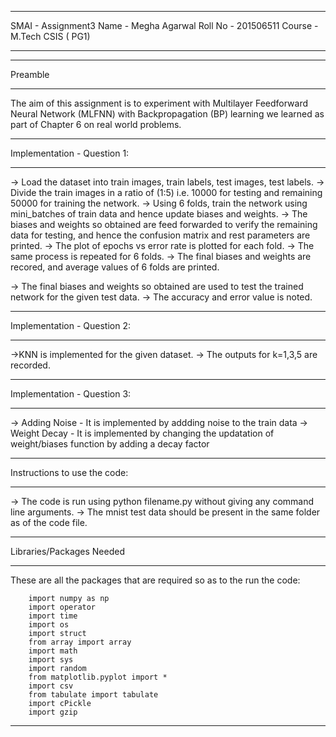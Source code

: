 ********************************************************************************************************************************************
SMAI - Assignment3
Name - Megha Agarwal
Roll No - 201506511
Course - M.Tech CSIS ( PG1)
********************************************************************************************************************************************
____________________________________________________________________________________________________________________________________________
Preamble
____________________________________________________________________________________________________________________________________________
The aim of this assignment is to experiment with Multilayer Feedforward Neural Network (MLFNN) with Backpropagation (BP) learning we learned as part of Chapter 6 on real world problems. 


____________________________________________________________________________________________________________________________________________
Implementation - Question 1:
____________________________________________________________________________________________________________________________________________
-> Load the dataset into train images, train labels, test images, test labels.
-> Divide the train images in a ratio of (1:5) i.e. 10000 for testing and remaining 50000 for training the network.
-> Using 6 folds, train the network using mini_batches of train data and hence update biases and weights.
-> The biases and weights so obtained are feed forwarded to verify the remaining data for testing, and hence the confusion matrix and rest parameters are printed.
-> The plot of epochs vs error rate is plotted for each fold.
-> The same process is repeated for 6 folds.
-> The final biases and weights are recored, and average values of 6 folds are printed.

-> The final biases and weights so obtained are used to test the trained network for the given test data.
-> The accuracy and error value is noted.


____________________________________________________________________________________________________________________________________________
Implementation - Question 2:
____________________________________________________________________________________________________________________________________________
->KNN is implemented for the given dataset.
-> The outputs for k=1,3,5 are recorded.


____________________________________________________________________________________________________________________________________________
Implementation - Question 3:
____________________________________________________________________________________________________________________________________________
-> Adding Noise - It is implemented by addding noise to the train data
-> Weight Decay - It is implemented by changing the updatation of weight/biases function by adding a decay factor

____________________________________________________________________________________________________________________________________________
Instructions to use the code:
____________________________________________________________________________________________________________________________________________
-> The code is run using python filename.py without giving any command line arguments.
-> The mnist test data should be present in the same folder as of the code file.

__________________________________________________________________________________________________________________________________________
Libraries/Packages Needed
____________________________________________________________________________________________________________________________________________
These are all the packages that are required so as to the run the code:
	
		import numpy as np
		import operator
		import time
		import os
		import struct
		from array import array
		import math
		import sys
		import random
		from matplotlib.pyplot import *
		import csv
		from tabulate import tabulate
		import cPickle
		import gzip

********************************************************************************************************************************************

